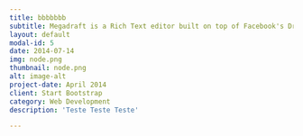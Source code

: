 ```yaml
---
title: bbbbbbb
subtitle: Megadraft is a Rich Text editor built on top of Facebook's Draft.JS featuring a nice default base of components and extensibility.
layout: default
modal-id: 5
date: 2014-07-14
img: node.png
thumbnail: node.png
alt: image-alt
project-date: April 2014
client: Start Bootstrap
category: Web Development
description: 'Teste Teste Teste'

---
```

